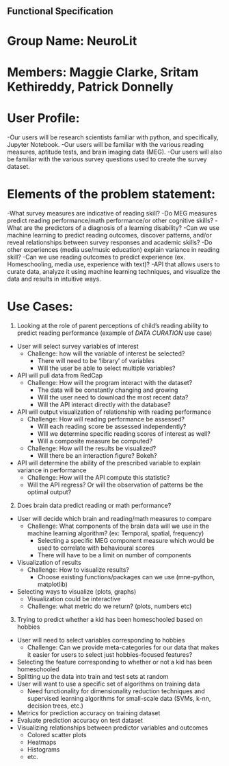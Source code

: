 ## Functional Specification
# Group Name: NeuroLit
# Members: Maggie Clarke, Sritam Kethireddy, Patrick Donnelly

# User Profile:

-Our users will be research scientists familiar with python, and specifically, Jupyter Notebook.
-Our users will be familiar with the various reading measures, aptitude tests, and brain imaging data (MEG).
-Our users will also be familiar with the various survey questions used to create the survey dataset.

# Elements of the problem statement:

-What survey measures are indicative of reading skill?
-Do MEG measures predict reading performance/math performance/or other cognitive skills?
-What are the predictors of a diagnosis of a learning disability?
-Can we use machine learning to predict reading outcomes, discover patterns, and/or reveal relationships between survey responses and academic skills?
-Do other experiences (media use/music education) explain variance in reading skill?
-Can we use reading outcomes to predict experience (ex. Homeschooling, media use, experience with text)?
-API that allows users to curate data, analyze it using machine learning techniques, and visualize the data and results in intuitive ways.


# Use Cases:

1. Looking at the role of parent perceptions of child’s reading ability to predict reading performance (example of *DATA CURATION* use case)
- User will select survey variables of interest
  - Challenge: how will the variable of interest be selected?
    - There will need to be ‘library’ of variables
    - Will the user be able to select multiple variables?
- API will pull data from RedCap
  - Challenge: How will the program interact with the dataset?
    - The data will be constantly changing and growing
    - Will the user need to download the most recent data?
    - Will the API interact directly with the database?
- API will output visualization of relationship with reading performance
  - Challenge: How will reading performance be assessed?
    - Will each reading score be assessed independently?
    - WIll we determine specific reading scores of interest as well?
    - Will a composite measure be computed?
  - Challenge: How will the results be visualized?
    - Will there be an interaction figure? Bokeh?
- API will determine the ability of the prescribed variable to explain variance in performance
  - Challenge: How will the API compute this statistic?
  - Will the API regress? Or will the observation of patterns be the optimal output?

2. Does brain data predict reading or math performance?
- User will decide which brain and reading/math measures to compare
  - Challenge: What components of the brain data will we use in the machine learning algorithm? (ex: Temporal, spatial, frequency)
    - Selecting a specific MEG component measure which would be used to correlate with behavioural scores
    - There will have to be a limit on number of components
- Visualization of results
  - Challenge: How to visualize results?
    - Choose existing functions/packages can we use (mne-python, matplotlib)
- Selecting ways to visualize (plots, graphs)
  - Visualization could be interactive
  - Challenge: what metric do we return? (plots, numbers etc)

3. Trying to predict whether a kid has been homeschooled based on hobbies
- User will need to select variables corresponding to hobbies
  - Challenge: Can we provide meta-categories for our data that makes it easier for users to select just hobbies-focused features?
- Selecting the feature corresponding to whether or not a kid has been homeschooled
- Splitting up the data into train and test sets at random
- User will want to use a specific set of algorithms on training data
  - Need functionality for dimensionality reduction techniques and supervised learning algorithms for small-scale data (SVMs, k-nn, decision trees, etc.)
- Metrics for prediction accuracy on training dataset
- Evaluate prediction accuracy on test dataset
- Visualizing relationships between predictor variables and outcomes
  - Colored scatter plots
  - Heatmaps
  - Histograms
  - etc.
